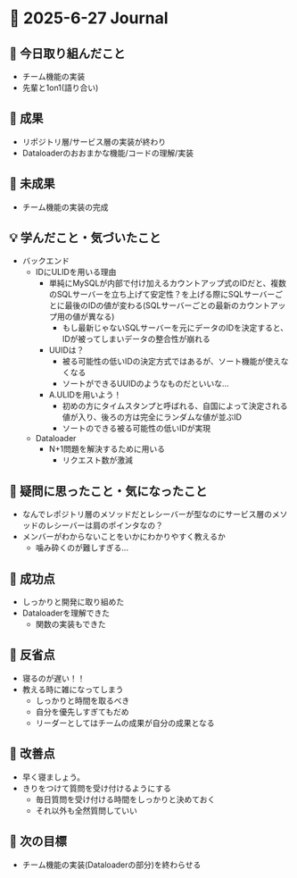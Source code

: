 # 📓 2025-6-27 Journal

## 🔨 今日取り組んだこと
- チーム機能の実装
- 先輩と1on1(語り合い)

## 🎉 成果
- リポジトリ層/サービス層の実装が終わり
- Dataloaderのおおまかな機能/コードの理解/実装

## 🚧 未成果
- チーム機能の実装の完成

## 💡 学んだこと・気づいたこと
- バックエンド
  - IDにULIDを用いる理由
    - 単純にMySQLが内部で付け加えるカウントアップ式のIDだと、複数のSQLサーバーを立ち上げて安定性？を上げる際にSQLサーバーごとに最後のIDの値が変わる(SQLサーバーごとの最新のカウントアップ用の値が異なる)
      - もし最新じゃないSQLサーバーを元にデータのIDを決定すると、IDが被ってしまいデータの整合性が崩れる
    - UUIDは？
      - 被る可能性の低いIDの決定方式ではあるが、ソート機能が使えなくなる
      - ソートができるUUIDのようなものだといいな...
    - A.ULIDを用いよう！
      - 初めの方にタイムスタンプと呼ばれる、自国によって決定される値が入り、後ろの方は完全にランダムな値が並ぶID
      - ソートのできる被る可能性の低いIDが実現
  - Dataloader
    - N+1問題を解決するために用いる
      - リクエスト数が激減

## 💭 疑問に思ったこと・気になったこと
- なんでレポジトリ層のメソッドだとレシーバーが型なのにサービス層のメソッドのレシーバーは肩のポインタなの？
- メンバーがわからないことをいかにわかりやすく教えるか
  - 噛み砕くのが難しすぎる...

## 🏅 成功点
- しっかりと開発に取り組めた
- Dataloaderを理解できた
  - 関数の実装もできた

## 🤔 反省点
- 寝るのが遅い！！
- 教える時に雑になってしまう
  - しっかりと時間を取るべき
  - 自分を優先しすぎてもだめ
  - リーダーとしてはチームの成果が自分の成果となる

## 🔧 改善点
- 早く寝ましょう。
- きりをつけて質問を受け付けるようにする
  - 毎日質問を受け付ける時間をしっかりと決めておく
  - それ以外も全然質問していい

## 🚀 次の目標
- チーム機能の実装(Dataloaderの部分)を終わらせる
